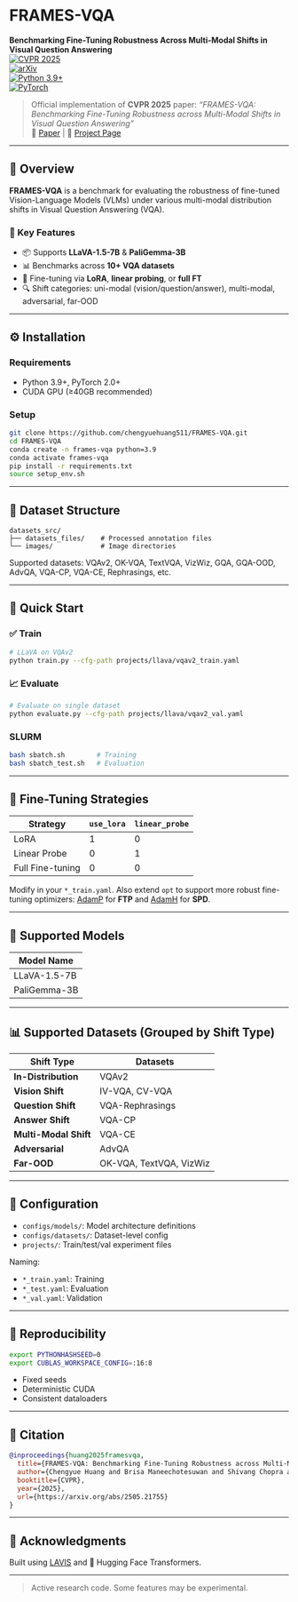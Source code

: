 # FRAMES-VQA  
**Benchmarking Fine-Tuning Robustness Across Multi-Modal Shifts in Visual Question Answering**  
[![CVPR 2025](https://img.shields.io/badge/CVPR-2025-blue.svg)](https://cvpr2025.thecvf.com/)  
[![arXiv](https://img.shields.io/badge/arXiv-2505.21755-b31b1b.svg)](https://arxiv.org/abs/2505.21755)  
[![Python 3.9+](https://img.shields.io/badge/python-3.9+-blue.svg)](https://www.python.org/downloads/)  
[![PyTorch](https://img.shields.io/badge/PyTorch-2.0+-orange.svg)](https://pytorch.org/)  

> Official implementation of **CVPR 2025** paper: _“FRAMES-VQA: Benchmarking Fine-Tuning Robustness across Multi-Modal Shifts in Visual Question Answering”_  
> 📄 [Paper](https://arxiv.org/abs/2505.21755) | 🧠 [Project Page](https://github.com/chengyuehuang511/FRAMES-VQA)

---

## 🧭 Overview

**FRAMES-VQA** is a benchmark for evaluating the robustness of fine-tuned Vision-Language Models (VLMs) under various multi-modal distribution shifts in Visual Question Answering (VQA).

### 🔑 Key Features
- 📦 Supports **LLaVA-1.5-7B** & **PaliGemma-3B**
- 📊 Benchmarks across **10+ VQA datasets**
- 🧪 Fine-tuning via **LoRA**, **linear probing**, or **full FT**
- 🔍 Shift categories: uni-modal (vision/question/answer), multi-modal, adversarial, far-OOD

---

## ⚙️ Installation

### Requirements
- Python 3.9+, PyTorch 2.0+
- CUDA GPU (≥40GB recommended)

### Setup

```bash
git clone https://github.com/chengyuehuang511/FRAMES-VQA.git
cd FRAMES-VQA
conda create -n frames-vqa python=3.9
conda activate frames-vqa
pip install -r requirements.txt
source setup_env.sh
```

---

## 📁 Dataset Structure

```
datasets_src/
├── datasets_files/    # Processed annotation files
└── images/            # Image directories
```

Supported datasets: VQAv2, OK-VQA, TextVQA, VizWiz, GQA, GQA-OOD, AdvQA, VQA-CP, VQA-CE, Rephrasings, etc.

---

## 🚀 Quick Start

### ✅ Train
```bash
# LLaVA on VQAv2
python train.py --cfg-path projects/llava/vqav2_train.yaml
```

### 📈 Evaluate
```bash
# Evaluate on single dataset
python evaluate.py --cfg-path projects/llava/vqav2_val.yaml
```

### SLURM
```bash
bash sbatch.sh        # Training
bash sbatch_test.sh   # Evaluation
```

---

## 🧪 Fine-Tuning Strategies

| Strategy         | `use_lora` | `linear_probe` |
|------------------|------------|----------------|
| LoRA             | 1          | 0              |
| Linear Probe     | 0          | 1              |
| Full Fine-tuning | 0          | 0              |

Modify in your `*_train.yaml`. Also extend `opt` to support more robust fine-tuning optimizers: [AdamP](https://arxiv.org/abs/2310.19182) for **FTP** and [AdamH](https://arxiv.org/abs/2411.01713) for **SPD**.

---

## 🧠 Supported Models

| Model Name       |
|------------------|
| LLaVA-1.5-7B     |
| PaliGemma-3B     |

---

## 📊 Supported Datasets (Grouped by Shift Type)

| Shift Type          | Datasets                                |
|---------------------|-----------------------------------------|
| **In-Distribution** | VQAv2                                   |
| **Vision Shift**    | IV-VQA, CV-VQA                          |
| **Question Shift**  | VQA-Rephrasings                         |
| **Answer Shift**    | VQA-CP                                  |
| **Multi-Modal Shift** | VQA-CE                      |
| **Adversarial**     | AdvQA                                   |
| **Far-OOD**         | OK-VQA, TextVQA, VizWiz                                 |

---

## 🧬 Configuration

- `configs/models/`: Model architecture definitions
- `configs/datasets/`: Dataset-level config
- `projects/`: Train/test/val experiment files

Naming:
- `*_train.yaml`: Training
- `*_test.yaml`: Evaluation
- `*_val.yaml`: Validation

---

## 🔁 Reproducibility

```bash
export PYTHONHASHSEED=0
export CUBLAS_WORKSPACE_CONFIG=:16:8
```

- Fixed seeds
- Deterministic CUDA
- Consistent dataloaders

---

## 📝 Citation

```bibtex
@inproceedings{huang2025framesvqa,
  title={FRAMES-VQA: Benchmarking Fine-Tuning Robustness across Multi-Modal Shifts in Visual Question Answering},
  author={Chengyue Huang and Brisa Maneechotesuwan and Shivang Chopra and Zsolt Kira},
  booktitle={CVPR},
  year={2025},
  url={https://arxiv.org/abs/2505.21755}
}
```

---

## 🙏 Acknowledgments

Built using [LAVIS](https://github.com/salesforce/LAVIS) and 🤗 Hugging Face Transformers.

---

> Active research code. Some features may be experimental.